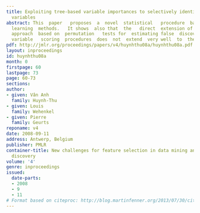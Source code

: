 ```yaml
---
title: Exploiting tree-based variable importances to selectively identify relevant
  variables
abstract: This  paper   proposes  a  novel  statistical   procedure  based  on   permutation  tests  for  extracting   a  subset  of  truly  relevant   variables  from   multivariate  importance  rankings   derived  from   tree-based  supervised
  learning  methods.   It shows  also that  the   direct  extension of  the  classical
  approach  based on  permutation   tests for  estimating false  discovery rates of  univariate
  variable   scoring  procedures  does  not  extend  very well  to  the  case  of   multivariate  tree-based  importance  measures.
pdf: http://jmlr.org/proceedings/papers/v4/huynhthu08a/huynhthu08a.pdf
layout: inproceedings
id: huynhthu08a
month: 0
firstpage: 60
lastpage: 73
page: 60-73
sections: 
author:
- given: Vân Anh
  family: Huynh-Thu
- given: Louis
  family: Wehenkel
- given: Pierre
  family: Geurts
reponame: v4
date: 2008-09-11
address: Antwerp, Belgium
publisher: PMLR
container-title: New challenges for feature selection in data mining and knowledge
  discovery
volume: '4'
genre: inproceedings
issued:
  date-parts:
  - 2008
  - 9
  - 11
# Format based on citeproc: http://blog.martinfenner.org/2013/07/30/citeproc-yaml-for-bibliographies/
---
```

